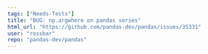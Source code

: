```yaml
---
tags: ["Needs-Tests"]
title: "BUG: np.argwhere on pandas series"
html_url: "https://github.com/pandas-dev/pandas/issues/35331"
user: "rossbar"
repo: "pandas-dev/pandas"
---
```


